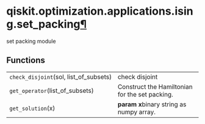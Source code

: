 <span id="qiskit-optimization-applications-ising-set-packing" />

# qiskit.optimization.applications.ising.set\_packing[¶](#module-qiskit.optimization.applications.ising.set_packing "Permalink to this headline")

set packing module

## Functions

|                                          |                                                |
| ---------------------------------------- | ---------------------------------------------- |
| `check_disjoint`(sol, list\_of\_subsets) | check disjoint                                 |
| `get_operator`(list\_of\_subsets)        | Construct the Hamiltonian for the set packing. |
| `get_solution`(x)                        | **param x**binary string as numpy array.       |
